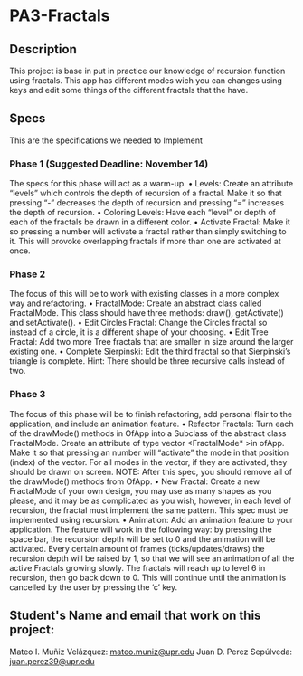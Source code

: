 # PA3-Fractals

## Description
This project is base in put in practice our knowledge of recursion function using fractals. This app has different modes wich you can changes using keys and edit some things of the different fractals that the have. 

## Specs

This are the specifications we needed to Implement

### Phase 1 (Suggested Deadline: November 14)
The specs for this phase will act as a warm-up.
• Levels: Create an attribute “levels” which controls the depth of recursion of a fractal. Make it so that pressing “-” decreases the depth of recursion and pressing “=” increases the depth of recursion.
• Coloring Levels: Have each “level” or depth of each of the fractals be drawn in a different color.
• Activate Fractal: Make it so pressing a number will activate a fractal rather than simply switching to it. This will provoke overlapping fractals if more than one are activated at once.

### Phase 2 
The focus of this will be to work with existing classes in a more complex way and refactoring.
• FractalMode: Create an abstract class called FractalMode. This class should have three methods: draw(), getActivate() and setActivate().
• Edit Circles Fractal: Change the Circles fractal so instead of a circle, it is a different shape of your choosing.
• Edit Tree Fractal: Add two more Tree fractals that are smaller in size around the larger existing one.
• Complete Sierpinski: Edit the third fractal so that Sierpinski’s triangle is complete. Hint: There should be three recursive calls instead of two.

### Phase 3
The focus of this phase will be to finish refactoring, add personal flair to the application, and include an animation feature.
• Refactor Fractals: Turn each of the drawMode() methods in OfApp into a Subclass of the abstract class FractalMode. Create an attribute of type vector <FractalMode* >in ofApp. Make it so that pressing an number will “activate” the mode in that position (index) of the vector. For all modes in the vector, if they are activated, they should be drawn on screen. NOTE: After this spec, you should remove all of the drawMode() methods from OfApp.
• New Fractal: Create a new FractalMode of your own design, you may use as many shapes as you please, and it may be as complicated as you wish, however, in each level of recursion, the fractal must implement the same pattern. This spec must be implemented using recursion.
• Animation: Add an animation feature to your application. The feature will work in the following way: by pressing the space bar, the recursion depth will be set to 0 and the animation will be activated. Every certain amount of frames (ticks/updates/draws) the recursion depth will be raised by 1, so that we will see an animation of all the active Fractals growing slowly. The fractals will reach up to level 6 in recursion, then go back down to 0. This will continue until the animation is cancelled by the user by pressing the ‘c’ key.

## Student's Name and email that work on this project:
Mateo I. Muñiz Velázquez:     mateo.muniz@upr.edu
Juan D. Perez Sepúlveda:      juan.perez39@upr.edu     